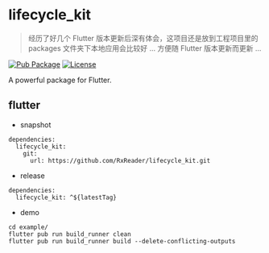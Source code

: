 # lifecycle_kit

> 经历了好几个 Flutter 版本更新后深有体会，这项目还是放到工程项目里的 packages 文件夹下本地应用会比较好 ...
> 方便随 Flutter 版本更新而更新 ...

[![Pub Package](https://img.shields.io/pub/v/lifecycle_kit.svg)](https://pub.dev/packages/lifecycle_kit)
[![License](https://img.shields.io/github/license/RxReader/lifecycle_kit)](https://github.com/RxReader/lifecycle_kit/blob/master/LICENSE)

A powerful package for Flutter.

## flutter

* snapshot

```
dependencies:
  lifecycle_kit:
    git:
      url: https://github.com/RxReader/lifecycle_kit.git
```

* release

```
dependencies:
  lifecycle_kit: ^${latestTag}
```

* demo

```shell
cd example/
flutter pub run build_runner clean
flutter pub run build_runner build --delete-conflicting-outputs
```
